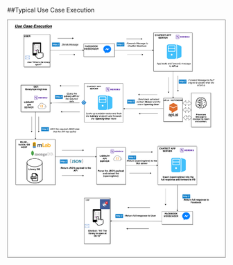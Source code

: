 ##Typical Use Case Execution



![Use Case Execution. \label{Use Case Execution}](04_assets/04_system_design/usecaseflow.png)

